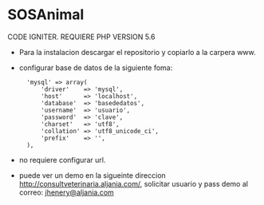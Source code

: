 # SOSAnimal
CODE IGNITER. REQUIERE PHP VERSION 5.6

- Para la instalacion descargar el repositorio y copiarlo a la carpera www.
- configurar base de datos de la siguiente foma:

		'mysql' => array(
			'driver'    => 'mysql',
			'host'      => 'localhost',
			'database'  => 'basededatos',
			'username'  => 'usuario',
			'password'  => 'clave',
			'charset'   => 'utf8',
			'collation' => 'utf8_unicode_ci',
			'prefix'    => '',
		),
      
- no requiere configurar url.
- puede ver un demo en la sigueinte direccion http://consultveterinaria.aljania.com/, solicitar usuario y pass demo al correo: jhenery@aljania.com
